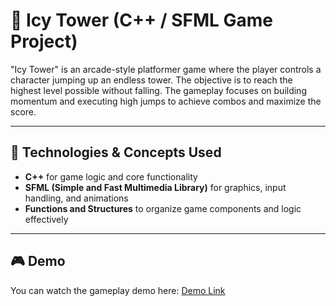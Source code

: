 # 🚀 Icy Tower (C++ / SFML Game Project)

"Icy Tower" is an arcade-style platformer game where the player controls a character jumping up an endless tower. The objective is to reach the highest level possible without falling. The gameplay focuses on building momentum and executing high jumps to achieve combos and maximize the score.

---

## 🔧 Technologies & Concepts Used
- **C++** for game logic and core functionality  
- **SFML (Simple and Fast Multimedia Library)** for graphics, input handling, and animations  
- **Functions and Structures** to organize game components and logic effectively  

---

## 🎮 Demo
You can watch the gameplay demo here: [Demo Link](https://drive.google.com/file/d/1XWqCg01G_Rxpf2GWJfrvVZEM_OUbA8f0/view?usp=sharing)
